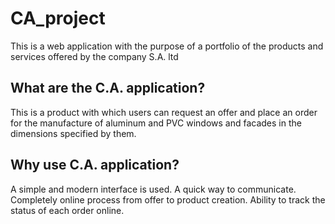 # CA_project
This is a web application with the purpose of a portfolio of the products and services offered by the company S.A. ltd

## What are the C.A. application?
This is a product with which users can request an offer and place an order for the manufacture of aluminum and PVC windows and facades in the dimensions specified by them.

## Why use C.A. application?
A simple and modern interface is used.
A quick way to communicate. 
Completely online process from offer to product creation. 
Ability to track the status of each order online.


